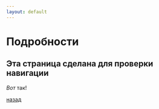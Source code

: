 ```yaml
---
layout: default
---
```


# [](#header-1)Подробности

## Эта страница сделана для проверки навигации

_Вот_ так!

[назад](./)
